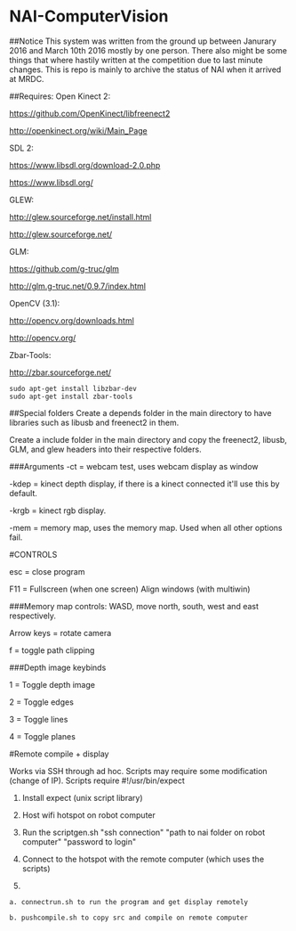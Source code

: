 # NAI-ComputerVision

##Notice
This system was written from the ground up between Janurary 2016 and March 10th 2016 mostly by one person. There also might be some things that where hastily written at the competition due to last minute changes. This is repo is mainly to archive the status of NAI when it arrived at MRDC.

##Requires:
Open Kinect 2:

https://github.com/OpenKinect/libfreenect2

http://openkinect.org/wiki/Main_Page


SDL 2:

https://www.libsdl.org/download-2.0.php

https://www.libsdl.org/


GLEW:

http://glew.sourceforge.net/install.html

http://glew.sourceforge.net/


GLM:

https://github.com/g-truc/glm

http://glm.g-truc.net/0.9.7/index.html


OpenCV (3.1):

http://opencv.org/downloads.html

http://opencv.org/

Zbar-Tools:

http://zbar.sourceforge.net/

	sudo apt-get install libzbar-dev
	sudo apt-get install zbar-tools


##Special folders
Create a depends folder in the main directory to have libraries such as libusb and freenect2 in them.

Create a include folder in the main directory and copy the freenect2, libusb, GLM, and glew headers into their respective folders.


###Arguments
-ct = webcam test, uses webcam display as window

-kdep = kinect depth display, if there is a kinect connected it'll use this by default.

-krgb = kinect rgb display.

-mem = memory map, uses the memory map. Used when all other options fail.


#CONTROLS

esc = close program

F11 = Fullscreen (when one screen) Align windows (with multiwin)

###Memory map controls:
WASD, move north, south, west and east respectively.

Arrow keys = rotate camera

f = toggle path clipping

###Depth image keybinds

1 = Toggle depth image

2 = Toggle edges

3 = Toggle lines

4 = Toggle planes


#Remote compile + display

Works via SSH through ad hoc. Scripts may require some modification (change of IP). Scripts require #!/usr/bin/expect

1) Install expect (unix script library)

2) Host wifi hotspot on robot computer

3) Run the scriptgen.sh "ssh connection" "path to nai folder on robot computer" "password to login"

4) Connect to the hotspot with the remote computer (which uses the scripts)

5)

	a. connectrun.sh to run the program and get display remotely

	b. pushcompile.sh to copy src and compile on remote computer
